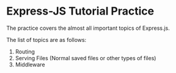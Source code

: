 # Express-JS Tutorial Practice  

The practice covers the almost all important topics of Express.js.

The list of topics are as follows:  
1) Routing  
2) Serving Files (Normal saved files or  other types of files)
3) Middleware
